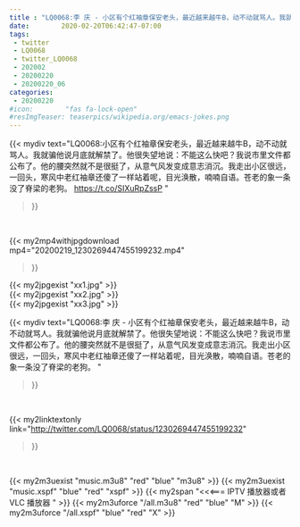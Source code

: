 ```yaml
---
title : "LQ0068:李 庆 - 小区有个红袖章保安老头，最近越来越牛B，动不动就骂人。我就骗他说月底就解禁了。他很失望地说：不能这么快吧？我说市里文件都公布了。他的腰突然就不是很挺了，从意气风发变成意志消沉。我走出小区很远，一回头，寒风中老红袖章还傻了一样站着呢，目光涣散，喃喃自语。苍老的象一条没了脊梁的老狗。 "
date:        2020-02-20T06:42:47-07:00
tags:
 - twitter
 - LQ0068
 - twitter_LQ0068
 - 202002
 - 20200220
 - 20200220_06
categories:
 - 20200220
#icon:        "fas fa-lock-open"
#resImgTeaser: teaserpics/wikipedia.org/emacs-jokes.png
---
```


{{< mydiv text="LQ0068:小区有个红袖章保安老头，最近越来越牛B，动不动就骂人。我就骗他说月底就解禁了。他很失望地说：不能这么快吧？我说市里文件都公布了。他的腰突然就不是很挺了，从意气风发变成意志消沉。我走出小区很远，一回头，寒风中老红袖章还傻了一样站着呢，目光涣散，喃喃自语。苍老的象一条没了脊梁的老狗。 https://t.co/SIXuRpZssP "
>}}
<br>


{{< my2mp4withjpgdownload mp4="20200219_1230269447455199232.mp4"
>}}

{{< my2jpgexist "xx1.jpg" >}}<br>
{{< my2jpgexist "xx2.jpg" >}}<br>
{{< my2jpgexist "xx3.jpg" >}}<br>



{{< mydiv text="LQ0068:李 庆 - 小区有个红袖章保安老头，最近越来越牛B，动不动就骂人。我就骗他说月底就解禁了。他很失望地说：不能这么快吧？我说市里文件都公布了。他的腰突然就不是很挺了，从意气风发变成意志消沉。我走出小区很远，一回头，寒风中老红袖章还傻了一样站着呢，目光涣散，喃喃自语。苍老的象一条没了脊梁的老狗。 "
>}}
<br>

{{< my2linktextonly link="http://twitter.com/LQ0068/status/1230269447455199232"
>}}


<br>

{{< my2m3uexist "music.m3u8" "red"  "blue" "m3u8" >}} {{< my2m3uexist "music.xspf" "blue" "red"  "xspf" >}} {{< my2span "<<<=== IPTV 播放器或者 VLC 播放器 " >}} {{< my2m3uforce "/all.m3u8" "red"  "blue" "M" >}} {{< my2m3uforce "/all.xspf" "blue" "red"  "X" >}} 
